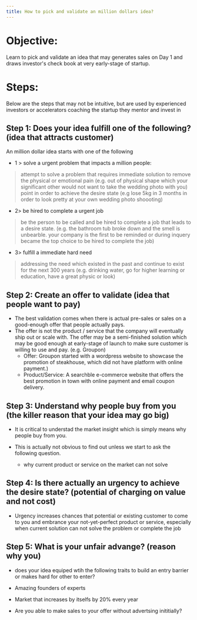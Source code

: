 ```yaml
---
title: How to pick and validate an million dollars idea?
---
```


# Objective: 
Learn to pick and validate an idea that may generates sales on Day 1 and draws investor's check book at very early-stage of startup. 


# Steps: 
Below are the steps that may not be intuitive, but are used by experienced investors or accelerators coaching the startup they mentor and invest in


## Step 1: Does your idea fulfill one of the following? (idea that attracts customer)
An million dollar idea starts with one of the following
* 1 > solve a urgent problem that impacts a million people:
> attempt to solve a problem that requires immediate solution to remove the physical or emotional pain (e.g. out of physical shape which your significant other would not want to take the wedding photo with you) point in order to achieve the desire state (e.g lose 5kg in 3 months in order to look pretty at your own wedding photo shoooting)

* 2> be hired to complete a urgent job
> be the person to be called and be hired to complete a job that leads to a desire state. (e.g. the bathroom tub broke down and the smell is unbearble. your company is the first to be reminded or during inquery became the top choice to be hired to complete the job)

* 3> fulfill a immediate hard need 
> addressing the need  which existed in the past and continue to exist for the next 300 years (e.g. drinking water, go for higher learning or education, have a great physic or look)

## Step 2: Create an offer to validate (idea that people want to pay)

* The best validation comes when there is actual pre-sales or sales on a good-enough offer that people actually pays. 
* The offer is not the product / service that the company will eventually ship out or scale with.  The offer may be a semi-finished solution which may be good enough at early-stage of launch to make sure customer is willing to use and pay. (e.g. Groupon) 
	* Offer: Groupon started with a wordpress website to showcase the promotion of steakhouse, which did not have platform with online payment.)
	* Product/Service: A searchble e-commerce website that offers the best promotion in town with online payment and email coupon delivery. 



## Step 3: Understand why people buy from you (the killer reason that your idea may go big)

* It is critical to understad the market insight which is simply means why people buy from you. 
* This is actually not obvious to find out unless we start to ask the following question. 

	* why current product or service on the market can not solve


## Step 4: Is there actually an urgency to achieve the desire state? (potential of charging on value and not cost)

* Urgency increases chances that potential or existing customer to come to you and embrance your not-yet-perfect product or service, especially when current solution can not solve the problem or complete the job 

## Step 5: What is your unfair advange? (reason why you)

* does your  idea equiped wtih the following traits to build an entry barrier or makes hard for other to enter? 

* Amazing founders of experts 
* Market that increases by itselfs by 20% every year
* Are you able to make sales to your offer without advertsing inititially? 


